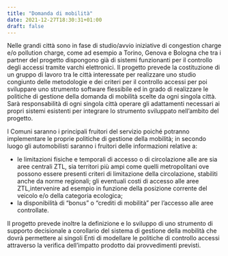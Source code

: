```yaml
---
title: "Domanda di mobilità"
date: 2021-12-27T18:30:31+01:00
draft: false
---
```

Nelle grandi città sono in fase di studio/avvio iniziative di congestion charge e/o pollution charge, come ad esempio a Torino, Genova e Bologna che tra i partner del progetto dispongono già di sistemi funzionanti per il controllo degli accessi tramite varchi elettronici. Il progetto prevede la costituzione di un gruppo di lavoro tra le città interessate per realizzare uno studio congiunto delle metodologie e dei criteri per il controllo accessi per poi sviluppare uno strumento software flessibile ed in grado di realizzare le politiche di gestione della domanda di mobilità scelte da ogni singola città. Sarà responsabilità di ogni singola città operare gli adattamenti necessari ai propri sistemi esistenti per integrare lo strumento sviluppato nell’ambito del progetto.

I Comuni saranno i principali fruitori del servizio poiché potranno implementare le proprie politiche di gestione della mobilità; in secondo luogo gli automobilisti saranno i fruitori delle informazioni relative a:
- le limitazioni fisiche e temporali di accesso o di circolazione alle are sia aree centrali ZTL, sia territori più ampi come quelli metropolitani ove possono essere presenti criteri di limitazione della circolazione, stabiliti anche da norme regionali;
gli eventuali costi di accesso alle aree ZTL,intervenire ad esempio in funzione della posizione corrente del veicolo e/o della categoria ecologica;
- la disponibilità di “bonus” o “crediti di mobilità” per l’accesso alle aree controllate.

Il progetto prevede inoltre la definizione e lo sviluppo di uno strumento di supporto decisionale a corollario del sistema di gestione della mobilità che dovrà permettere ai singoli Enti di modellare le politiche di controllo accessi attraverso la verifica dell’impatto prodotto dai provvedimenti previsti.